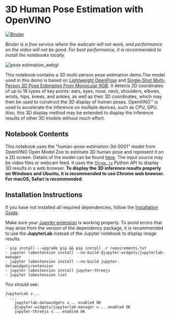 # 3D Human Pose Estimation with OpenVINO

[![Binder](https://mybinder.org/badge_logo.svg)](https://mybinder.org/v2/gh/openvinotoolkit/openvino_notebooks.git/main?labpath=notebooks%2F3D-pose-estimation-webcam%2F3D-pose-estimation.ipynb)

*Binder is a free service where the webcam will not work, and performance on the video will not be good. For best performance, it is recommended to install the notebooks locally.*

![pose estimation_webgl](https://user-images.githubusercontent.com/42672437/183292131-576cc05a-a724-472c-8dc9-f6bc092190bf.gif)

This notebook contains a 3D multi-person pose estimation demo.The model used in this demo is based on [Lightweight OpenPose](https://arxiv.org/abs/1811.12004) and [Single-Shot Multi-Person 3D Pose Estimation From Monocular RGB](https://arxiv.org/abs/1712.03453). It detects 2D coordinates of up to 18 types of key points: ears, eyes, nose, neck, shoulders, elbows, wrists, hips, knees, and ankles, as well as their 3D coordinates, which may then be used to construct the 3D display of human poses. OpenVINO™ is used to accelerate the inference on multiple devices, such as CPU, GPU. Also, this 3D display method may be extended to display the inference results of other 3D models without much effort.

## Notebook Contents

This notebook uses the "human-pose-estimation-3d-0001" model from OpenVINO Open Model Zoo to estimate 3D human pose and represent it on a 2D screen. Details of the model can be found [here](https://github.com/openvinotoolkit/open_model_zoo/tree/master/models/public/human-pose-estimation-3d-0001). The input source may be video files or webcam feed. It uses the [`Three.js`](https://pythreejs.readthedocs.io/en/stable/installing.html) Python API to display 3D results in a web browser. **To display the 3D inference results properly on Windows and Ubuntu, it is recommended to use Chrome web browser. For macOS, Safari is recommended**.

## Installation Instructions

If you have not installed all required dependencies, follow the [Installation Guide](../../README.md).

Make sure your [Jupyter extension](https://github.com/jupyter-widgets/pythreejs#jupyterlab) is working properly.
To avoid errors that may arise from the version of the dependency package, it is recommended to use the **JupyterLab** instead of the Jupyter notebook to display image results.
```
- pip install --upgrade pip && pip install -r requirements.txt
- jupyter labextension install --no-build @jupyter-widgets/jupyterlab-manager
- jupyter labextension install --no-build jupyter-datawidgets/extension
- jupyter labextension install jupyter-threejs
- jupyter labextension list
```

You should see:
```
JupyterLab v...
  ...
    jupyterlab-datawidgets v... enabled OK
    @jupyter-widgets/jupyterlab-manager v... enabled OK
    jupyter-threejs v... enabled OK
```

